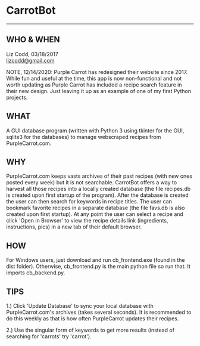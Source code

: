# CarrotBot
-----------

WHO & WHEN
----------

Liz Codd, 03/18/2017 <br>
lizcodd@gmail.com

NOTE, 12/14/2020: Purple Carrot has redesigned their website since 2017. While fun and useful at the time, this app is now non-functional and not worth updating as Purple Carrot has included a recipe search feature in their new design. Just leaving it up as an example of one of my first Python projects.

WHAT
----

A GUI database program (written with Python 3 using tkinter for the GUI, sqlite3 for the databases) to manage
webscraped recipes from PurpleCarrot.com.

WHY
---

PurpleCarrot.com keeps vasts archives of their past recipes (with new ones posted every week) but it is not searchable.
CarrotBot offers a way to harvest all those recipes into a locally created database (the file recipes.db is created upon
first startup of the program). After the database is created the user can then search for keywords in recipe titles.
The user can bookmark favorite recipes in a separate database (the file favs.db is also created upon first startup).
At any point the user can select a recipe and click 'Open in Browser' to view the recipe details link (ingredients, instructions, pics)
in a new tab of their default browser.

HOW
---
For Windows users, just download and run cb_frontend.exe (found in the dist folder).
Otherwise, cb_frontend.py is the main python file so run that. It imports cb_backend.py.

TIPS
---

1.) Click 'Update Database' to sync your local database with PurpleCarrot.com's archives (takes several seconds).
It is recommended to do this weekly as that is how often PurpleCarrot updates their recipes.

2.) Use the singular form of keywords to get more results (instead of searching for 'carrots' try 'carrot').
